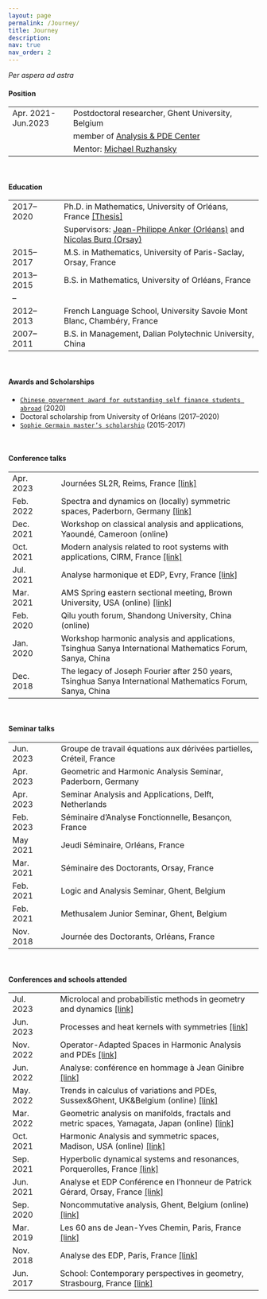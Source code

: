 ```yaml
---
layout: page
permalink: /Journey/
title: Journey
description: 
nav: true
nav_order: 2
---
```


_Per aspera ad astra_

#### Position

<table style="table-layout:fixed;">
<tr>           
  <td width="150"> Apr. 2021-Jun.2023 </td>
  <td width="10"> </td>
  <td width="1500">
    Postdoctoral researcher, Ghent University, Belgium</td>
</tr>
<tr>           
  <td width="150"> </td>
  <td width="10"> </td>
  <td width="1500">
    member of <a href="https://analysis-pde.org/">Analysis & PDE Center</a></td>
</tr> 
<tr>           
  <td width="150"> </td>
  <td width="10"> </td>
  <td width="1500">
    Mentor: <a href="https://ruzhansky.org">Michael Ruzhansky</a></td>
</tr>  
</table>

<br>

#### Education

<table style="table-layout:fixed;">
<tr>           
  <td width="150">2017–2020</td>
  <td width="10"> </td>
  <td width="1500">
    Ph.D. in Mathematics, University of Orléans, France
    <a href='https://tel.archives-ouvertes.fr/tel-03042468v2/document'>[Thesis]</a></td>
</tr>
<tr>           
  <td width="150"> </td>
  <td width="10"> </td>
  <td width="1500">Supervisors:
    <a href='https://www.idpoisson.fr/anker/'>Jean-Philippe Anker (Orléans)</a> and
    <a href='https://www.imo.universite-paris-saclay.fr/~nb/'>Nicolas Burq (Orsay)</a></td>
</tr>

<tr>           
  <td width="150">2015–2017</td>
  <td width="10"> </td>
  <td width="1500">M.S. in Mathematics, University of Paris-Saclay, Orsay, France</td>
</tr>  

<tr>           
  <td width="150">2013–2015</td>
  <td width="10"> </td>
  <td width="1500">B.S. in Mathematics, University of Orléans, France</td>
</tr>

<tr>           
  <td width="150"> – </td>
  <td width="10"> </td>
  <td width="1500"> </td>
</tr>  
  
<tr>           
  <td width="150">2012–2013</td>
  <td width="10"> </td>
  <td width="1500">French Language School, University Savoie Mont Blanc, Chambéry, France</td>
</tr>    
  
<tr>           
  <td width="150">2007–2011</td>
  <td width="10"> </td>
  <td width="1500">B.S. in Management, Dalian Polytechnic University, China</td>
</tr>   
</table>

<br>

#### Awards and Scholarships

- [`Chinese government award for outstanding self finance students abroad`](https://en.wikipedia.org/wiki/Chinese_government_award_for_outstanding_self_finance_students_abroad) (2020)
- Doctoral scholarship from University of Orléans (2017–2020)
- [`Sophie Germain master’s scholarship`](https://www.fondation-hadamard.fr/en/master-master-scholarship/master-491-call-applications) (2015-2017) 

<br>

#### Conference talks

<table style="table-layout:fixed;">
<tr>           
  <td width="150">Apr. 2023</td>
  <td width="10"> </td>
  <td width="1500"> Journées SL2R, Reims, France
                   <a href='https://indico.math.cnrs.fr/event/9462/'>[link]</a></td>
</tr>
<tr>           
  <td width="150">Feb. 2022</td>
  <td width="10"> </td>
  <td width="1500">Spectra and dynamics on (locally) symmetric spaces, Paderborn, Germany
                   <a href='https://math.uni-paderborn.de/conferences/sdlss'>[link]</a></td>
</tr>
<tr>           
  <td width="150">Dec. 2021</td>
  <td width="10"> </td>
  <td width="1500">Workshop on classical analysis and applications, Yaoundé, Cameroon (online)</td>
</tr>
<tr>           
  <td width="150">Oct. 2021</td>
  <td width="10"> </td>
  <td width="1500">Modern analysis related to root systems with applications, CIRM, France
                   <a href='https://conferences.cirm-math.fr/2404.html'>[link]</a></td>
</tr>  
<tr>           
  <td width="150">Jul. 2021</td>
  <td width="10"> </td>
  <td width="1500">Analyse harmonique et EDP, Evry, France
    <a href='https://analyse-et-edp.sciencesconf.org/resource/page/id/1'>[link]</a></td>
</tr>  
<tr>           
  <td width="150">Mar. 2021</td>
  <td width="10"> </td>
  <td width="1500">AMS Spring eastern sectional meeting, Brown University, USA (online)
                   <a href='https://www.ams.org/meetings/sectional/2284_program_ss16.html'>[link]</a></td>
</tr>  
<tr>           
  <td width="150">Feb. 2020</td>
  <td width="10"> </td>
  <td width="1500">Qilu youth forum, Shandong University, China (online)</td>
</tr>    
<tr>           
  <td width="150">Jan. 2020</td>
  <td width="10"> </td>
  <td width="1500">Workshop harmonic analysis and applications, Tsinghua Sanya International Mathematics Forum, Sanya, China</td>
</tr>
<tr>           
  <td width="150">Dec. 2018</td>
  <td width="10"> </td>
  <td width="1500">The legacy of Joseph Fourier after 250 years, Tsinghua Sanya International Mathematics Forum, Sanya, China</td>
</tr>    
</table>

<br>

#### Seminar talks

<table style="table-layout:fixed;">
<tr>           
  <td width="150">Jun. 2023</td>
  <td width="10"> </td>
  <td width="1500"> Groupe de travail équations aux dérivées partielles, Créteil, France</td>
</tr>
<tr>           
  <td width="150">Apr. 2023</td>
  <td width="10"> </td>
  <td width="1500"> Geometric and Harmonic Analysis Seminar, Paderborn, Germany</td>
</tr>
<tr>           
  <td width="150">Apr. 2023</td>
  <td width="10"> </td>
  <td width="1500"> Seminar Analysis and Applications, Delft, Netherlands</td>
</tr>
<tr>           
  <td width="150">Feb. 2023</td>
  <td width="10"> </td>
  <td width="1500"> Séminaire d’Analyse Fonctionnelle, Besançon, France</td>
</tr>
<tr>           
  <td width="150">May 2021</td>
  <td width="10"> </td>
  <td width="1500">Jeudi Séminaire, Orléans, France</td>
</tr>
<tr>           
  <td width="150">Mar. 2021</td>
  <td width="10"> </td>
  <td width="1500">Séminaire des Doctorants, Orsay, France</td>
</tr>
<tr>           
  <td width="150">Feb. 2021</td>
  <td width="10"> </td>
  <td width="1500">Logic and Analysis Seminar, Ghent, Belgium</td>
</tr>
<tr>           
  <td width="150">Feb. 2021</td>
  <td width="10"> </td>
  <td width="1500">Methusalem Junior Seminar, Ghent, Belgium</td>
</tr>
<tr>           
  <td width="150">Nov. 2018</td>
  <td width="10"> </td>
  <td width="1500">Journée des Doctorants, Orléans, France</td>
</tr>  
</table>

<br>

#### Conferences and schools attended

<table style="table-layout:fixed;">
<tr>           
  <td width="150">Jul. 2023</td>
  <td width="10"> </td>
  <td width="1500"> Microlocal and probabilistic methods in geometry and dynamics
                   <a href='https://school2023.sciencesconf.org'>[link]</a></td>
</tr>
<tr>           
  <td width="150">Jun. 2023</td>
  <td width="10"> </td>
  <td width="1500"> Processes and heat kernels with symmetries
                   <a href='https://www.lebesgue.fr/en/heat'>[link]</a></td>
</tr>
<tr>           
  <td width="150">Nov. 2022</td>
  <td width="10"> </td>
  <td width="1500">	Operator-Adapted Spaces in Harmonic Analysis and PDEs
                   <a href='https://www.mfo.de/occasion/2247b/www_view'>[link]</a></td>
</tr>
<tr>           
  <td width="150">Jun. 2022</td>
  <td width="10"> </td>
  <td width="1500">	Analyse: conférence en hommage à Jean Ginibre
                   <a href='https://hommageginibre.sciencesconf.org/?forward-action=index&forward-controller=index&lang=fr'>[link]</a></td>
</tr>
<tr>           
  <td width="150">May. 2022</td>
  <td width="10"> </td>
  <td width="1500">Trends in calculus of variations and PDEs, Sussex&Ghent, UK&Belgium (online)
                   <a href='https://sites.google.com/view/tcvpde-2022/home'>[link]</a></td>
</tr>
<tr>           
  <td width="150">Mar. 2022</td>
  <td width="10"> </td>
  <td width="1500">Geometric analysis on manifolds, fractals and metric spaces, Yamagata, Japan (online)
                   <a href='https://www.math.uni-bielefeld.de/~grigor/workshop.htm'>[link]</a></td>
</tr>
<tr>           
  <td width="150">Oct. 2021</td>
  <td width="10"> </td>
  <td width="1500">Harmonic Analysis and symmetric spaces, Madison, USA (online)
                   <a href='https://sites.google.com/view/hass21/home'>[link]</a></td>
</tr>
<tr>           
  <td width="150">Sep. 2021</td>
  <td width="10"> </td>
  <td width="1500">Hyperbolic dynamical systems and resonances, Porquerolles, France
                   <a href='https://www.imo.universite-paris-saclay.fr/~guillarmou/participants.html'>[link]</a></td>
</tr>
<tr>           
  <td width="150">Jun. 2021</td>
  <td width="10"> </td>
  <td width="1500">Analyse et EDP Conférence en l’honneur de Patrick Gérard, Orsay, France
                   <a href='https://pgerard60ans.sciencesconf.org'>[link]</a></td>
</tr>
<tr>           
  <td width="150">Sep. 2020</td>
  <td width="10"> </td>
  <td width="1500">Noncommutative analysis, Ghent, Belgium (online)
                   <a href='https://analysis-pde.org/noncommutative-conference/'>[link]</a></td>
</tr>  
<tr>           
  <td width="150">Mar. 2019</td>
  <td width="10"> </td>
  <td width="1500">Les 60 ans de Jean-Yves Chemin, Paris, France
                  <a href='https://j-ychemin60ans.sciencesconf.org'>[link]</a></td>
</tr>
<tr>           
  <td width="150">Nov. 2018</td>
  <td width="10"> </td>
  <td width="1500">Analyse des EDP, Paris, France
                  <a href='https://robbiano2018.sciencesconf.org'>[link]</a></td>
</tr>
<tr>           
  <td width="150">Jun. 2017</td>
  <td width="10"> </td>
  <td width="1500">School: Contemporary perspectives in geometry, Strasbourg, France
                   <a href='http://irma.math.unistra.fr/article1606.html'>[link]</a></td>
</tr>
</table>
